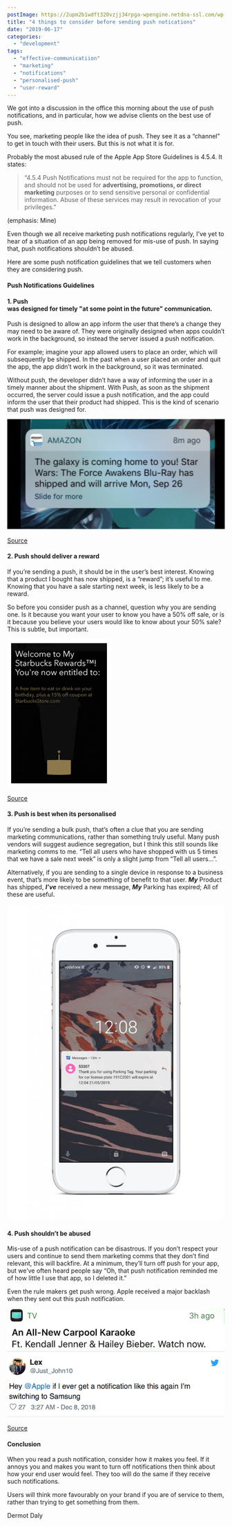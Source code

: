 ```yaml
---
postImage: https://2upm2b1wdft320vzjj34rpga-wpengine.netdna-ssl.com/wp-content/uploads/2019/04/qa_1.png.webp
title: "4 things to consider before sending push notications"
date: "2019-06-17"
categories: 
  - "development"
tags: 
  - "effective-communicatiion"
  - "marketing"
  - "notifications"
  - "personalised-push"
  - "user-reward"
---
```


We got into a discussion in the office this morning about the use of push notifications, and in particular, how we advise clients on the best use of push.

You see, marketing people like the idea of push. They see it as a “channel” to get in touch with their users. But this is not what it is for.

Probably the most abused rule of the Apple App Store Guidelines is 4.5.4. It states:

> “4.5.4 Push Notifications must not be required for the app to function, and should not be used for **advertising, promotions, or direct marketing** purposes or to send sensitive personal or confidential information. Abuse of these services may result in revocation of your privileges.”

(emphasis: Mine)

Even though we all receive marketing push notifications regularly, I’ve yet to hear of a situation of an app being removed for mis-use of push. In saying that, push notifications shouldn’t be abused.

Here are some push notification guidelines that we tell customers when they are considering push.

#### **Push Notifications Guidelines**

#### **1\. Push was designed for timely "at some point in the future" communication.**

Push is designed to allow an app inform the user that there’s a change they may need to be aware of. They were originally designed when apps couldn’t work in the background, so instead the server issued a push notification. 

For example; imagine your app allowed users to place an order, which will subsequently be shipped. In the past when a user placed an order and quit the app, the app didn’t work in the background, so it was terminated.

Without push, the developer didn’t have a way of informing the user in a timely manner about the shipment. With Push, as soon as the shipment occurred, the server could issue a push notification, and the app could inform the user that their product had shipped. This is the kind of scenario that push was designed for.

![](images/Screenshot-2019-04-25-10.32.45.png)

[Source](https://www.leanplum.com/blog/7-most-creative-push-notifications/)

#### **2\. Push should deliver a reward**

If you’re sending a push, it should be in the user’s best interest. Knowing that a product I bought has now shipped, is a “reward”; it’s useful to me. Knowing that you have a sale starting next week, is less likely to be a reward.

So before you consider push as a channel, question why you are sending one. Is it because you want your user to know you have a 50% off sale, or is it because you believe your users would like to know about your 50% sale? This is subtle, but important.

![](images/Screen-Shot-2015-03-04-at-9.03.31-AM.png)

[Source](https://www.evergage.com/blog/7-great-in-app-messaging-tactics-that-boost-user-engagement/)

#### **3\. Push is best when its personalised**

If you’re sending a bulk push, that’s often a clue that you are sending marketing communications, rather than something truly useful. Many push vendors will suggest audience segregation, but I think this still sounds like marketing comms to me. “Tell all users who have shopped with us 5 times that we have a sale next week” is only a slight jump from “Tell all users…”. 

Alternatively, if you are sending to a single device in response to a business event, that’s more likely to be something of benefit to that user. _**My**_ Product has shipped, _**I’ve**_ received a new message, _**My**_ Parking has expired; All of these are useful.

![Push notification guidelines. Image of push notification from Parking Tag.](images/@1xpushNotifcationMockup-707x1024.jpg)

#### **4\. Push shouldn’t be abused**

Mis-use of a push notification can be disastrous. If you don’t respect your users and continue to send them marketing comms that they don’t find relevant, this will backfire. At a minimum, they’ll turn off push for your app, but we’ve often heard people say “Oh, that push notification reminded me of how little I use that app, so I deleted it.”

Even the rule makers get push wrong. Apple received a major backlash when they sent out this push notification.

![In-app communication. Image of tweet regarding Apples push notification.](images/Screenshot-2019-04-10-12.11.51.png)

[Source](https://www.theverge.com/2018/12/18/18145289/apple-iphone-ios-push-notifications-carpool-karaoke)

#### Conclusion

When you read a push notification, consider how it makes you feel. If it annoys you and makes you want to turn off notifications then think about how your end user would feel. They too will do the same if they receive such notifications.

Users will think more favourably on your brand if you are of service to them, rather than trying to get something from them.

Dermot Daly

